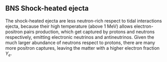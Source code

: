 ## BNS Shock-heated ejecta

The shock-heated ejecta are less neutron-rich respect to tidal interactions ejecta, because their high temperature (above $1$ MeV) allows electron-positron pairs production, which get captured by protons and neutrons respectively, emitting electronic neutrinos and antineutrinos. Given the much larger abundance of neutrons respect to protons, there are many more positron captures, leaving the matter with a higher electron fraction $Y_{e}$.
